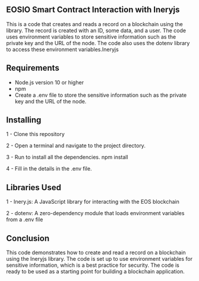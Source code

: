 ## EOSIO Smart Contract Interaction with Ineryjs

This is a code that creates and reads a record on a blockchain using the  library. The record is created with an ID, some data, and a user. The code uses environment variables to store sensitive information such as the private key and the URL of the node. The code also uses the dotenv library to access these environment variables.Ineryjs
## Requirements

* Node.js version 10 or higher
* npm
* Create a .env file to store the sensitive information such as the private key and the URL of the node.

## Installing

1 - Clone this repository

2 - Open a terminal and navigate to the project directory.

3 - Run  to install all the dependencies. npm install

4 - Fill in the details in the .env file.

## Libraries Used

1 - Inery.js: A JavaScript library for interacting with the EOS blockchain

2 - dotenv: A zero-dependency module that loads environment variables from a .env file

## Conclusion

This code demonstrates how to create and read a record on a blockchain using the Ineryjs library. The code is set up to use environment variables for sensitive information, which is a best practice for security. The code is ready to be used as a starting point for building a blockchain application.
